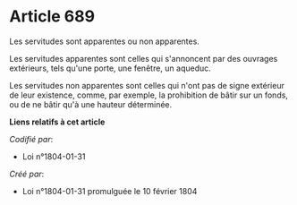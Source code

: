 # Article 689

Les servitudes sont apparentes ou non apparentes.

Les servitudes apparentes sont celles qui s'annoncent par des ouvrages extérieurs, tels qu'une porte, une fenêtre, un
aqueduc.

Les servitudes non apparentes sont celles qui n'ont pas de signe extérieur de leur existence, comme, par exemple, la
prohibition de bâtir sur un fonds, ou de ne bâtir qu'à une hauteur déterminée.

**Liens relatifs à cet article**

_Codifié par_:

  - Loi n°1804-01-31

_Créé par_:

  - Loi n°1804-01-31 promulguée le 10 février 1804
